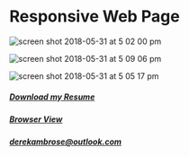 # Responsive Web Page

![screen shot 2018-05-31 at 5 02 00 pm](https://user-images.githubusercontent.com/34081511/40808401-f7d12032-64f4-11e8-8762-e6064dc65026.png)

![screen shot 2018-05-31 at 5 09 06 pm](https://user-images.githubusercontent.com/34081511/40808522-66ae697e-64f5-11e8-9697-f92d4c016923.png)

![screen shot 2018-05-31 at 5 05 17 pm](https://user-images.githubusercontent.com/34081511/40808404-faca12ee-64f4-11e8-9259-5bdc442336d7.png)

##### [Download my Resume](https://dsambrose26.github.io/derek_ambroseResume/ "pdfResume")
##### [Browser View](https://dsambrose26.github.io/Responsive-Portfolio/ "responsive")    
##### [derekambrose@outlook.com](mailto:derekambrose@outlook.com)
